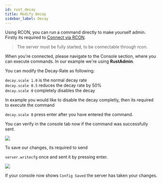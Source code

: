 ```yaml
---
id: rust_decay
title: Modify Decay
sidebar_label: Decay
---
```


Using RCON, you can run a command directly to make yourself admin. Firstly its required to [Connect via RCON](rust_connectrcon.md).

> The server must be fully started, to be connectable through rcon.

When you're connected, please navigate to the Console section, where you can execute commands. In our example we're using **RustAdmin**.

You can modify the Decay-Rate as following:

`decay.scale 1.0` is the normal decay rate<br>
`decay.scale 0.5` reduces the decay rate by 50%<br>
`decay.scale 0` completely disables the decay<br>

In example you would like to disable the decay completly, then its required to execute the command

```decay.scale 0``` press enter after you have entered the command.

You can verify in the console tab now if the command was successfully sent.

![](https://screensaver01.zap-hosting.com/index.php/s/gcgFqjg9p9Pys9N/preview)

To save our changes, its required to send

```server.writecfg``` once and sent it by pressing enter.

![](https://screensaver01.zap-hosting.com/index.php/s/o8PYs6gDB6FjoNd/preview)

If your console now shows `Config Saved` the server has taken your changes.


